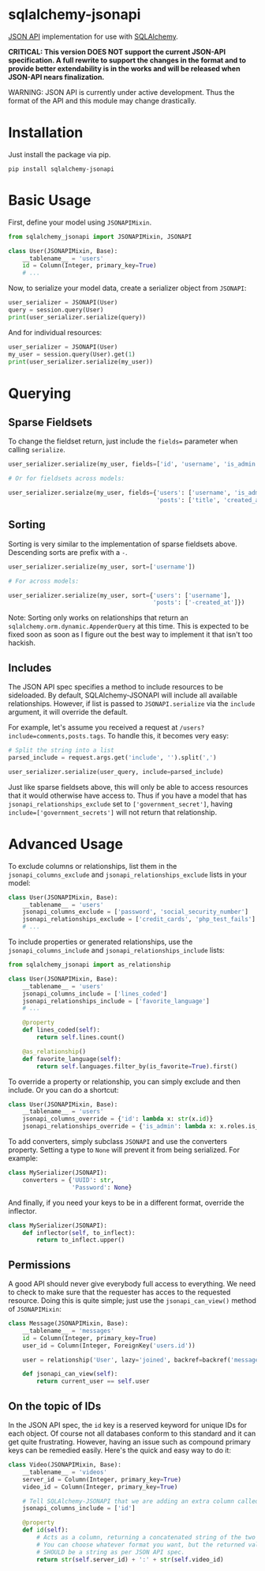 # sqlalchemy-jsonapi

[JSON API](http://jsonapi.org/) implementation for use with [SQLAlchemy](http://www.sqlalchemy.org/).

**CRITICAL: This version DOES NOT support the current JSON-API specification.  A full rewrite to support the changes in the format and to provide better extendability is in the works and will be released when JSON-API nears finalization.**

WARNING: JSON API is currently under active development.  Thus the format of the API and this module may change drastically.

# Installation

Just install the package via pip.

```
pip install sqlalchemy-jsonapi
```

# Basic Usage

First, define your model using `JSONAPIMixin`.

```py
from sqlalchemy_jsonapi import JSONAPIMixin, JSONAPI

class User(JSONAPIMixin, Base):
    __tablename__ = 'users'
    id = Column(Integer, primary_key=True)
    # ...
```

Now, to serialize your model data, create a serializer object from `JSONAPI`:

```py
user_serializer = JSONAPI(User)
query = session.query(User)
print(user_serializer.serialize(query))
```

And for individual resources:

```py
user_serializer = JSONAPI(User)
my_user = session.query(User).get(1)
print(user_serializer.serialize(my_user))
```

# Querying

## Sparse Fieldsets

To change the fieldset return, just include the `fields=` parameter when calling `serialize`.

```py
user_serializer.serialize(my_user, fields=['id', 'username', 'is_admin'])

# Or for fieldsets across models:

user_serializer.serialze(my_user, fields={'users': ['username', 'is_admin'],
                                          'posts': ['title', 'created_at']})
```

## Sorting

Sorting is very similar to the implementation of sparse fieldsets above.  Descending sorts are prefix with a `-`.

```py
user_serializer.serialize(my_user, sort=['username'])

# For across models:

user_serializer.serialize(my_user, sort={'users': ['username'],
                                         'posts': ['-created_at']})
```

Note: Sorting only works on relationships that return an `sqlalchemy.orm.dynamic.AppenderQuery` at this time.  This is expected to be fixed soon as soon as I figure out the best way to implement it that isn't too hackish.

## Includes

The JSON API spec specifies a method to include resources to be sideloaded.  By default, SQLAlchemy-JSONAPI will include all available relationships.  However, if list is passed to `JSONAPI.serialize` via the `include` argument, it will override the default.

For example, let's assume you received a request at `/users?include=comments,posts.tags`.  To handle this, it becomes very easy:

```py
# Split the string into a list
parsed_include = request.args.get('include', '').split(',')

user_serializer.serialize(user_query, include=parsed_include)
```

Just like sparse fieldsets above, this will only be able to access resources that it would otherwise have access to.  Thus if you have a model that has `jsonapi_relationships_exclude` set to `['government_secret']`, having `include=['government_secrets']` will not return that relationship.

# Advanced Usage

To exclude columns or relationships, list them in the `jsonapi_columns_exclude` and `jsonapi_relationships_exclude` lists in your model:

```py
class User(JSONAPIMixin, Base):
    __tablename__ = 'users'
    jsonapi_columns_exclude = ['password', 'social_security_number']
    jsonapi_relationships_exclude = ['credit_cards', 'php_test_fails']
    # ...
```

To include properties or generated relationships, use the `jsonapi_columns_include` and `jsonapi_relationships_include` lists:

```py
from sqlalchemy_jsonapi import as_relationship

class User(JSONAPIMixin, Base):
    __tablename__ = 'users'
    jsonapi_columns_include = ['lines_coded']
    jsonapi_relationships_include = ['favorite_language']
    # ...

    @property
    def lines_coded(self):
        return self.lines.count()

    @as_relationship()
    def favorite_language(self):
        return self.languages.filter_by(is_favorite=True).first()
```

To override a property or relationship, you can simply exclude and then include.  Or you can do a shortcut:

```py
class User(JSONAPIMixin, Base):
    __tablename__ = 'users'
    jsonapi_columns_override = {'id': lambda x: str(x.id)}
    jsonapi_relationships_override = {'is_admin': lambda x: x.roles.is_admin}
```

To add converters, simply subclass `JSONAPI` and use the converters property.  Setting a type to `None` will prevent it from being serialized.  For example:

```py
class MySerializer(JSONAPI):
    converters = {'UUID': str,
                  'Password': None}
```

And finally, if you need your keys to be in a different format, override the inflector.

```py
class MySerializer(JSONAPI):
    def inflector(self, to_inflect):
        return to_inflect.upper()
```

## Permissions

A good API should never give everybody full access to everything.  We need to check to make sure that the requester has acces to the requested resource.  Doing this is quite simple; just use the `jsonapi_can_view()` method of `JSONAPIMixin`:

```py
class Message(JSONAPIMixin, Base):
    __tablename__ = 'messages'
    id = Column(Integer, primary_key=True)
    user_id = Column(Integer, ForeignKey('users.id'))

    user = relationship('User', lazy='joined', backref=backref('messages', lazy='dynamic'))

    def jsonapi_can_view(self):
        return current_user == self.user
```

## On the topic of IDs

In the JSON API spec, the `id` key is a reserved keyword for unique IDs for each object.  Of course not all databases conform to this standard and it can get quite frustrating.  However, having an issue such as compound primary keys can be remedied easily.  Here's the quick and easy way to do it:

```py
class Video(JSONAPIMixin, Base):
    __tablename__ = 'videos'
    server_id = Column(Integer, primary_key=True)
    video_id = Column(Integer, primary_key=True)

    # Tell SQLAlchemy-JSONAPI that we are adding an extra column called `id`
    jsonapi_columns_include = ['id']

    @property
    def id(self):
        # Acts as a column, returning a concatenated string of the two IDs.
        # You can choose whatever format you want, but the returned value
        # SHOULD be a string as per JSON API spec.
        return str(self.server_id) + ':' + str(self.video_id)
```
